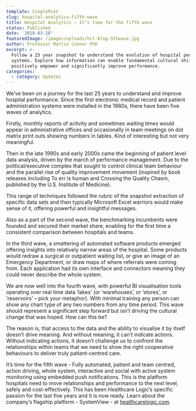 ```yaml
---
template: SinglePost
slug: hospital-analytics–fifth-wave
title: Hospital Analytics – It’s time for the fifth wave
status: Published
date: '2018-03-28'
featuredImage: /images/uploads/hcl-blog-5thwave.jpg
author: Professor Martin Connor PhD
excerpt: >-
  Follow a 25 year snapshot to understand the evolution of hospital performance
  systems. Explore how information can enable fundamental cultural shifts to
  positively empower and significantly improve performance.
categories:
  - category: Updates
---
```



We’ve been on a journey for the last 25 years to understand and improve hospital performance. Since the first electronic medical record and patient administration systems were installed in the 1980s, there have been five waves of analytics. 

Firstly, monthly reports of activity and sometimes waiting times would appear in administrative offices and occasionally in team meetings on dot matrix print outs showing numbers in tables. Kind of interesting but not very meaningful.

Then in the late 1990s and early 2000s came the beginning of patient level data analysis, driven by the march of performance management. Due to the political/executive complex that sought to control clinical team behaviour and the parallel rise of quality improvement movement (inspired by book releases including To err is human and Crossing the Quality Chasm, published by the U.S. Institute of Medicine). 

This range of techniques followed the rubric of the snapshot extraction of specific data sets and then typically Microsoft Excel warriors would make sense of it, offering powerful and insightful messages. 

Also as a part of the second wave, the benchmarking incumbents were founded and secured their market share, enabling for the first time a consistent comparison between hospitals and teams.

In the third wave, a smattering of automated software products emerged offering insights into relatively narrow areas of the hospital. Some products would redraw a surgical or outpatient waiting list, or give an image of an Emergency Department, or draw maps of where referrals were coming from. Each application had its own interface and connectors meaning they could never describe the whole system.

We are now well into the fourth wave, with powerful BI visualisation tools operating over real time data ‘lakes’ (or ‘warehouses’, or ‘stores’, or ‘reservoirs’ – pick your metaphor). With minimal training any person can show any chart type of any two numbers from any time period. This wave should represent a significant step forward but isn’t driving the cultural change that was hoped. How can this be?

The reason is, that access to the data and the ability to visualise it by itself doesn’t drive meaning. And without meaning, it can’t indicate actions. Without indicating actions, it doesn’t challenge us to confront the relationships within teams that we need to show the right cooperative behaviours to deliver truly patient-centred care.

It’s time for the fifth wave - Fully automated, patient and team centred, action driving, whole system, interactive and social with active system monitoring using embedded push notifications. This is the platform hospitals need to move relationships and performance to the next level, safely and cost-effectively. This has been Healthcare Logic’s specific passion for the last five years and it is now ready. Learn about the company’s flagship platform - SystemView - at [healthcarelogic.com](https://www.healthcarelogic.com/).
